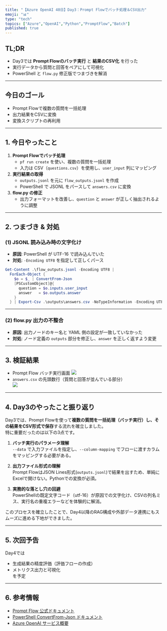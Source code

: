 ```yaml
---
title: "【Azure OpenAI 40日】Day3：Prompt Flowでバッチ処理＆CSV出力"
emoji: "📊"
type: "tech"
topics: ["Azure","OpenAI","Python","PromptFlow","Batch"]
published: true
---
```


## TL;DR
- Day3では **Prompt Flowのバッチ実行** と **結果のCSV化** を行った  
- 実行データから質問と回答をペアにして可視化  
- PowerShell と `flow.py` 修正版でつまづきを解消  

---

## 今日のゴール
- Prompt Flowで複数の質問を一括処理
- 出力結果をCSVに変換
- 変換スクリプトの再利用

---

## 1. 今日やったこと
1. **Prompt Flowでバッチ処理**
   - `pf run create` を使い、複数の質問を一括処理  
   - 入力は CSV（`questions.csv`）を使用し、`user_input` 列にマッピング  
2. **実行結果の取得**
   - `outputs.jsonl` を元に `flow_outputs.jsonl` を作成  
   - PowerShell で JSONL をパースして `answers.csv` に変換  
3. **flow.py の修正**
   - 出力フォーマットを改善し、`question` と `answer` が正しく抽出されるように調整  

---

## 2. つまづき & 対処
### (1) JSONL 読み込み時の文字化け
- **原因**: PowerShell が UTF-16 で読み込んでいた  
- **対処**: `-Encoding UTF8` を指定して正しくパース  

```powershell
Get-Content .\flow_outputs.jsonl -Encoding UTF8 | 
  ForEach-Object {
    $o = $_ | ConvertFrom-Json
    [PSCustomObject]@{
      question = $o.inputs.user_input
      answer   = $o.outputs.answer
    }
  } | Export-Csv .\outputs\answers.csv -NoTypeInformation -Encoding UTF8
```

---

### (2) flow.py 出力の不整合
- **原因**: 出力ノードのキー名と YAML 側の設定が一致していなかった  
- **対処**: ノード定義の `outputs` 部分を修正し、`answer` を正しく返すよう変更  

---

## 3. 検証結果
- Prompt Flow バッチ実行画面
![](/image/day3/run_batch.png)  
- `answers.csv` の先頭数行（質問と回答が並んでいる部分）  
![](/image/day3/answers.png)  
---

## 4. Day3のやったこと振り返り
Day3では、Prompt Flowを使って**複数の質問を一括処理（バッチ実行）**し、その結果を**CSV形式で保存**する流れを確立しました。  
特に重要だったのは以下の3点です。

1. **バッチ実行のパラメータ理解**  
   `--data` で入力ファイルを指定し、`--column-mapping` でフローに渡すカラムをマッピングする必要がある。

2. **出力ファイル形式の理解**  
   Prompt FlowはJSON Lines形式(`outputs.jsonl`)で結果を出すため、単純にExcelで開けない。Pythonでの変換が必須。

3. **実務的な落とし穴の回避**  
   PowerShellの既定文字コード（utf-16）が原因での文字化け、CSVの列名ミス、実行名の重複エラーなどを体験的に解消。

このプロセスを確立したことで、Day4以降のRAG構成や外部データ連携にもスムーズに進める下地ができました。

---

## 5. 次回予告
Day4では  
- 生成結果の精度評価（評価フローの作成）  
- メトリクス出力と可視化  
を予定  

---

## 6. 参考情報
- [Prompt Flow 公式ドキュメント](https://learn.microsoft.com/azure/ai-services/promptflow/)
- [PowerShell ConvertFrom-Json ドキュメント](https://learn.microsoft.com/powershell/module/microsoft.powershell.utility/convertfrom-json)
- [Azure OpenAI サービス概要](https://learn.microsoft.com/azure/cognitive-services/openai/overview)
